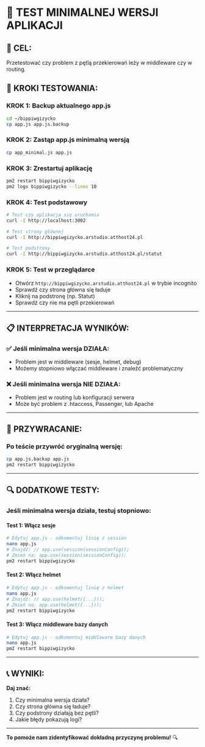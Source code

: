 # 🧪 TEST MINIMALNEJ WERSJI APLIKACJI

## 🎯 CEL:
Przetestować czy problem z pętlą przekierowań leży w middleware czy w routing.

## 🚀 KROKI TESTOWANIA:

### KROK 1: Backup aktualnego app.js
```bash
cd ~/bippiwgizycko
cp app.js app.js.backup
```

### KROK 2: Zastąp app.js minimalną wersją
```bash
cp app_minimal.js app.js
```

### KROK 3: Zrestartuj aplikację
```bash
pm2 restart bippiwgizycko
pm2 logs bippiwgizycko --lines 10
```

### KROK 4: Test podstawowy
```bash
# Test czy aplikacja się uruchamia
curl -I http://localhost:3002

# Test strony głównej
curl -I http://bippiwgizycko.arstudio.atthost24.pl

# Test podstrony
curl -I http://bippiwgizycko.arstudio.atthost24.pl/statut
```

### KROK 5: Test w przeglądarce
- Otwórz `http://bippiwgizycko.arstudio.atthost24.pl` w trybie incognito
- Sprawdź czy strona główna się ładuje
- Kliknij na podstronę (np. Statut)
- Sprawdź czy nie ma pętli przekierowań

---

## 📋 INTERPRETACJA WYNIKÓW:

### ✅ **Jeśli minimalna wersja DZIAŁA:**
- Problem jest w middleware (sesje, helmet, debug)
- Możemy stopniowo włączać middleware i znaleźć problematyczny

### ❌ **Jeśli minimalna wersja NIE DZIAŁA:**
- Problem jest w routing lub konfiguracji serwera
- Może być problem z .htaccess, Passenger, lub Apache

---

## 🔄 PRZYWRACANIE:

### Po teście przywróć oryginalną wersję:
```bash
cp app.js.backup app.js
pm2 restart bippiwgizycko
```

---

## 🔍 DODATKOWE TESTY:

### Jeśli minimalna wersja działa, testuj stopniowo:

#### Test 1: Włącz sesje
```bash
# Edytuj app.js - odkomentuj linię z session
nano app.js
# Znajdź: // app.use(session(sessionConfig));
# Zmień na: app.use(session(sessionConfig));
pm2 restart bippiwgizycko
```

#### Test 2: Włącz helmet
```bash
# Edytuj app.js - odkomentuj linię z helmet
nano app.js
# Znajdź: // app.use(helmet({...}));
# Zmień na: app.use(helmet({...}));
pm2 restart bippiwgizycko
```

#### Test 3: Włącz middleware bazy danych
```bash
# Edytuj app.js - odkomentuj middleware bazy danych
nano app.js
pm2 restart bippiwgizycko
```

---

## 📞 WYNIKI:

**Daj znać:**
1. Czy minimalna wersja działa?
2. Czy strona główna się ładuje?
3. Czy podstrony działają bez pętli?
4. Jakie błędy pokazują logi?

---

**To pomoże nam zidentyfikować dokładną przyczynę problemu!** 🔍
